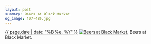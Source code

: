 ```yaml
---
layout: post
summary: Beers at Black Market.
og_image: 407-480.jpg
---
```


<p>
  <time><a href="/407">{{ page.date | date: "%B %e, %Y" }}</a></time>
  <a href="/407"><img src="{{ site.assets_url }}/407-240.jpg" srcset="{{ site.assets_url }}/407-480.jpg 480w, {{ site.assets_url }}/407-360.jpg 360w, {{ site.assets_url }}/407-240.jpg 240w, {{ site.assets_url }}/407-120.jpg 120w" sizes="(min-width: 700px) 50vw, calc(100vw - 2rem)" alt="Beers at Black Market." /></a>
  <span>Beers at Black Market.</span>
</p>
